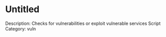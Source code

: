 # Untitled

Description: Checks for vulnerabilities or exploit vulnerable services
Script Category: vuln